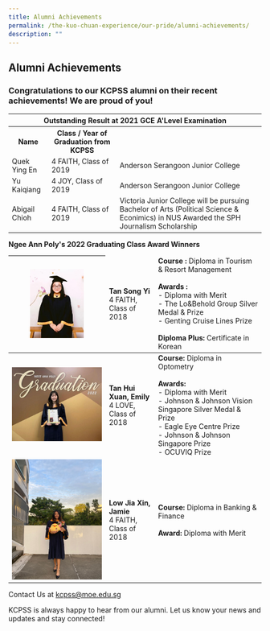 ```yaml
---
title: Alumni Achievements
permalink: /the-kuo-chuan-experience/our-pride/alumni-achievements/
description: ""
---
```

## Alumni Achievements

### Congratulations to our KCPSS alumni on their recent achievements! We are proud of you!

<table>
<thead>
  <tr>
    <th colspan="3">Outstanding Result at 2021 GCE A'Level Examination</th>
  </tr>
</thead>
<tbody>
  <tr>
    <th>Name</th>
    <th>Class / Year of Graduation from KCPSS</th>
    <td></td>
  </tr>
  <tr>
    <td>Quek Ying En</td>
    <td>4 FAITH, Class of 2019</td>
    <td>Anderson Serangoon Junior College</td>
  </tr>
  <tr>
    <td> Yu Kaiqiang</td>
    <td>4 JOY, Class of 2019</td>
    <td>Anderson Serangoon Junior College</td>
  </tr>
  <tr>
    <td> Abigail Chioh</td>
    <td>4 FAITH, Class of 2019</td>
    <td>Victoria Junior College will be pursuing Bachelor of Arts (Political Science &amp; Econimics) in NUS Awarded the SPH Journalism Scholarship</td>
  </tr>
</tbody>
</table>

**Ngee Ann Poly's 2022 Graduating Class Award Winners**

<table>
<thead>
  <tr>
    <th><img src="/images/The%20Kuo%20Chuan%20Experience/Our%20Pride/Alumni%20Achievements/TanSongYi.jpg" style="width:60%" alt="TanSongYi.jpg"></th>
		<td><b>Tan Song Yi</b><br>4 FAITH, Class of 2018</td>
		<td><b>Course :</b> Diploma in Tourism &amp; Resort Management<br><br><b>Awards :</b><br>- Diploma with Merit<br>- The Lo&amp;Behold Group Silver Medal &amp; Prize<br>- Genting Cruise Lines Prize<br><br><b>Diploma Plus:</b> Certificate in Korean<br></td>
  </tr>
</thead>
<tbody>
  <tr>
    <td><img src="/images/The%20Kuo%20Chuan%20Experience/Our%20Pride/Alumni%20Achievements/TanHuiXuan.jpg" alt="TanHuiXuan.jpg"></td>
    <td><b>Tan Hui Xuan, Emily</b><br>4 LOVE, Class of 2018</td>
    <td><b>Course: </b>Diploma in Optometry<br><br><b>Awards:</b><br> - Diploma with Merit<br> - Johnson &amp; Johnson Vision Singapore Silver Medal &amp; Prize<br> - Eagle Eye Centre Prize<br> - Johnson &amp; Johnson Singapore Prize<br> - OCUVIQ Prize</td>
  </tr>
  <tr>
    <td> <img src="/images/The%20Kuo%20Chuan%20Experience/Our%20Pride/Alumni%20Achievements/LowJiaAnn.png" alt="LowJiaAnn.png"></td>
    <td><b> Low Jia Xin, Jamie</b><br>4 FAITH, Class of 2018</td>
    <td><b>Course: </b>Diploma in Banking &amp; Finance<br><br><b>Award: </b>Diploma with Merit</td>
  </tr>
</tbody>
</table>




Contact Us at&nbsp;<a href="mailto:kcpss@moe.edu.sg">kcpss@moe.edu.sg</a>

KCPSS is always happy to hear from our alumni. Let us know your news and updates and stay connected!